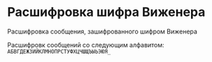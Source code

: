 # Расшифровка шифра Виженера
Расшифровка сообщения, зашифрованного шифром Виженера

Расшифровк сообщений со следующим алфавитом:
```АБВГДЕЖЗИЙКЛМНОПРСТУФХЦЧШЩЪЫЬЭЮЯ_```
